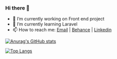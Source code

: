 ### Hi there 👋

- 🔭 I’m currently working on Front end project
- 🌱 I’m currently learning Laravel
- 📫 How to reach me: [Email](mailto:Hamza.boulila@outlook.com) | [Behance](https://www.behance.net/hamza-boulila) | [Linkedin](https://www.linkedin.com/in/hamza-boulila/)
<!-- - 👯 I’m looking to collaborate on ... -->
<!-- - 🤔 I’m looking for help with ... -->
<!-- - 💬 Ask me about ... -->
<!-- - 😄 Pronouns: ... -->
<!-- - ⚡ Fun fact: ... -->
[![Anurag's GitHub stats](https://github-readme-stats.vercel.app/api?username=Hamza-Boulila)](https://github.com/Hamza-Boulila/github-readme-stats)

[![Top Langs](https://github-readme-stats.vercel.app/api/top-langs/?username=Hamza-Boulila&layout=compact)](https://github.com/Hamza-Boulila/github-readme-stats)

